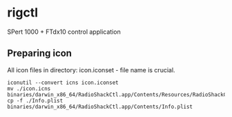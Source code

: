 # rigctl
SPert 1000 + FTdx10 control application

## Preparing icon
All icon files in directory: icon.iconset - file name is crucial.

```
iconutil --convert icns icon.iconset
mv ./icon.icns binaries/darwin_x86_64/RadioShackCtl.app/Contents/Resources/RadioShackCtl.icns
cp -f ./Info.plist binaries/darwin_x86_64/RadioShackCtl.app/Contents/Info.plist
```